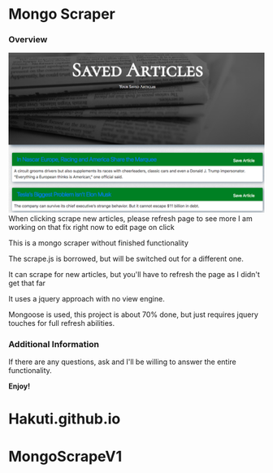# Mongo Scraper

### Overview

![alt text](Mongo.png)
When clicking scrape new articles, please refresh page to see more
I am working on that fix right now to edit page on click

This is a mongo scraper without finished functionality

The scrape.js is borrowed, but will be switched out for a different one.

It can scrape for new articles, but you'll have to refresh the page as I didn't get that far

It uses a jquery approach with no view engine.

Mongoose is used, this project is about 70% done, but just requires jquery touches for full refresh abilities.

### Additional Information

If there are any questions, ask and I'll be willing to answer the entire functionality.

**Enjoy!**

# Hakuti.github.io

# MongoScrapeV1
